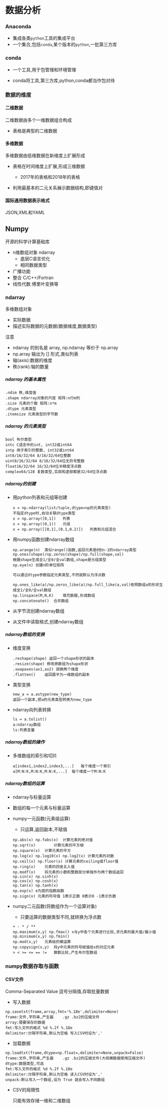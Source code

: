 # 数据分析

### Anaconda

* 集成各类`python`工具的集成平台
* 一个集合,包括`conda`,某个版本的`python`,一批第三方库

### conda

* 一个工具,用于包管理和环境管理

* conda将工具,第三方库,python,conda都当作包对待



### 数据的维度

#### 二维数据

二维数据由多个一维数据组合构成

* 表格是典型的二维数据

#### 多维数据

多维数据由低维数据在新维度上扩展形成

* 表格在时间维度上扩展,形成三维数据
  * 2017年的表格和2018年的表格

* 利用最基本的二元关系展示数据结构,即键值对

#### 国际通用数据表示格式

JSON,XML和YAML



## Numpy

开源的科学计算基础库

* n维数组对象 ndarray
  * 底层C语言优化
  * 相同数据类型
* 广播功能
* 整合 C/C++/Fortran
* 线性代数.傅里叶变换等

### ndarray

多维数组对象

* 实际数据
* 描述实际数据的元数据(数据维度,数据类型)

注意

* ndarray 的别名是 array, np.ndarray 等价于 np.array
* np.array 输出为 [] 形式,类似列表
* 轴(axis):数据的维度
* 秩(rank):轴的数量



##### ndarray 的基本属性

```
.ndim 秩,维度值
.shape ndarray对象的尺度 矩阵:n行m列
.size 元素的个数 矩阵:n*m
.dtype 元素类型 
.itemsize 元素类型的字节数
```

##### ndarray 的元素类型

```
bool 布尔类型
intc C语言中的int, int32或int64
intp 用于索引的整数, int32或int64
int8/16/32/64 8/16/32/64位整数
uint8/16/32/64 8/16/32/64位无符号整数 
float16/32/64 16/32/64位半精度浮点数
complex64/128 复数类型,实部和虚部都是32/64位浮点数
```

##### ndarray的创建

* 用python列表和元组等创建

  ```
  x = np.ndarray(list/tuple,dtype=np的元素类型)
  不指定dtype时,自动关联dtype类型
  x = np.array([0,1])	列表
  x = np.array((0,1))	元组
  x = np.array([[0,1],(0.1,0.2)])	列表和元组混合
  ```

* 用numpy函数创建ndarray数组

  ```
  np.arange(n)	类似range()函数,返回元素是0到n-1的ndarray类型
  np.ones(shape)/np.zeros(shape)/np.full(shape,val)
  根据shape生成全1/全0/全val数组,shape是元组类型
  np.eye(n) 创建n阶单位矩阵
  
  可以通过dtype参数指定元素类型,不然就默认为浮点数
  
  np.ones_like(a)/np.zeros_like(a)/np.full_like(a,val)依照数组a的形状生成全1/全0/全val数组
  np.linspace(M,N,K)	填充数据,形成数组
  np.concatenate()	合并数组
  ```

* 从字节流创建ndarray数组
* 从文件中读取格式,创建ndarray数组

##### ndarray数组的变换

* 维度变换

  ```
  .reshape(shape) 返回一个shape形状的副本
  .resize(shape) 修改原数组为shape形状
  .swapaxes(ax1,ax2) 调换两个维度
  .flatten()	返回展平为一维数组的副本
  ```

* 类型变换

  ```
  new_a = a.astype(new_type)
  返回一个副本,把a的元素类型转换为new_type
  ```

* ndarray向列表转换

  ```
  ls = a.tolist()
  a:ndarray数组
  ls:列表变量
  ```

##### ndarray数组的操作

* 多维数组的索引和切片

  ```
  a[index1,index2,index3,...]	每个维度一个索引
  a[M:N:K,M:N:K,M:N:K,...]	每个维度一个M:N:K
  ```

##### ndarray数组的运算

* ndarray与标量运算
  
* 数组的每一个元素与标量运算
  
* numpy一元函数(元素级运算)

  * 只运算,返回副本,不赋值

  ```
  np.abs(x) np.fabs(x)	计算元素的绝对值
  np.sqrt(x)		计算元素的平方根
  np.square(x)	计算元素的平方
  np.log(x) np.log10(x) np.log2(x) 计算元素的对数
  np.ceil(x) np.floor(x) 计算元素的ceiling或floor值
  np.ring(x) 	元素的四舍五入值
  np.modf(x) 	将元素的小数和整数部分单独作为两个数组返回
  np.sin(x) np.sinh(x) 
  np.cos(x) np.cosh(x)
  np.tan(x) np.tanh(x) 
  np.exp(x) e为底的指数函数
  np.sign(x) 元素的符号值 1表示正数 0表示0 -1表示负数
  ```

* numpy二元函数(将数组作为一个运算对象)

  * 只要运算的数据类型不同,就转换为浮点数

  ```
  + - * / ** 
  np.maximum(x,y) np.fmax()	x与y中各个元素进行比较,求元素的最大值/最小值
  np.minimum(x,y) np.fmin()
  np.mod(x,y) 	元素级的模运算
  np.copysign(x,y)	将y中元素的符号赋值给x的对应元素
  > < >= <= == != 	算数比较,产生布尔型数组
  ```



### numpy数据存取与函数

#### CSV文件

Comma-Separated Value 逗号分隔值,存取批量数据

* 写入数据

```
np.savetxt(frame,array,fmt='%.18e',delimiter=None)
frame:文件,字符串,产生器	.gz .bz2的压缩文件
array:需要保存的数据
fmt:写入文件的格式 %d %.2f %.18e
delimiter:分隔字符串,默认为空格 写入CSV时设为','
```

* 加载数据

```
np.loadtxt(frame,dtype=np.float=,delimiter=None,unpack=False)
frame:文件,字符串,产生器	.gz .bz2的压缩文件(大规模数据使用压缩文件)
dtype:数据类型,可选
fmt:写入文件的格式 %d %.2f %.18e
delimiter:分隔字符串,默认为空格 读入CSV时设为','
unpack:默认写入一个数组,设为 True 就会写入不同数组
```

* CSV的局限性

  只能有效存储一维和二维数组